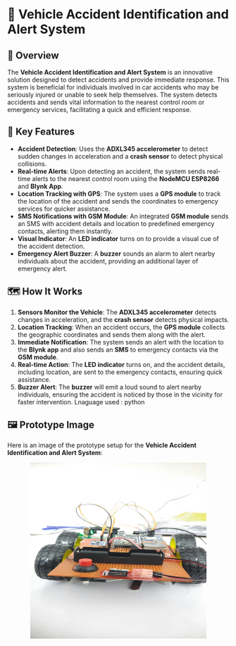 # 🚗 Vehicle Accident Identification and Alert System

## 📌 Overview
The **Vehicle Accident Identification and Alert System** is an innovative solution designed to detect accidents and provide immediate response. This system is beneficial for individuals involved in car accidents who may be seriously injured or unable to seek help themselves. The system detects accidents and sends vital information to the nearest control room or emergency services, facilitating a quick and efficient response.

## 🔑 Key Features
- **Accident Detection**: Uses the **ADXL345 accelerometer** to detect sudden changes in acceleration and a **crash sensor** to detect physical collisions.
- **Real-time Alerts**: Upon detecting an accident, the system sends real-time alerts to the nearest control room using the **NodeMCU ESP8266** and **Blynk App**.
- **Location Tracking with GPS**: The system uses a **GPS module** to track the location of the accident and sends the coordinates to emergency services for quicker assistance.
- **SMS Notifications with GSM Module**: An integrated **GSM module** sends an SMS with accident details and location to predefined emergency contacts, alerting them instantly.
- **Visual Indicator**: An **LED indicator** turns on to provide a visual cue of the accident detection.
- **Emergency Alert Buzzer**: A **buzzer** sounds an alarm to alert nearby individuals about the accident, providing an additional layer of emergency alert.

## 🗺 How It Works
1. **Sensors Monitor the Vehicle**: The **ADXL345 accelerometer** detects changes in acceleration, and the **crash sensor** detects physical impacts.
2. **Location Tracking**: When an accident occurs, the **GPS module** collects the geographic coordinates and sends them along with the alert.
3. **Immediate Notification**: The system sends an alert with the location to the **Blynk app** and also sends an **SMS** to emergency contacts via the **GSM module**.
4. **Real-time Action**: The **LED indicator** turns on, and the accident details, including location, are sent to the emergency contacts, ensuring quick assistance.
5. **Buzzer Alert**: The **buzzer** will emit a loud sound to alert nearby individuals, ensuring the accident is noticed by those in the vicinity for faster intervention.
   Lnaguage used : python





## 🖼 Prototype Image
Here is an image of the prototype setup for the **Vehicle Accident Identification and Alert System**:

<p align="center">
  <img src="https://github.com/Sethulekshmy/ACCIDENT-IDENTIFICATION-AND-ALERTING-SYSTEM/blob/main/accident%20prototype.jpg" width="400" height="400"/>
</p>


